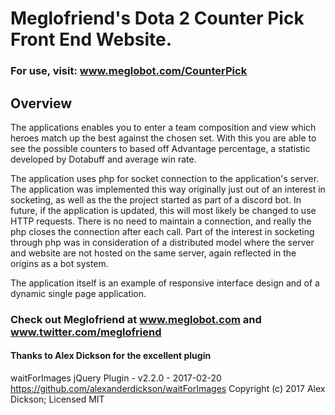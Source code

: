 # Meglofriend's Dota 2 Counter Pick Front End Website.

### For use, visit: www.meglobot.com/CounterPick

## Overview

The applications enables you to enter a team composition and view which heroes match up the best against the chosen set. With this you are able to see the possible counters to based off Advantage percentage, a statistic developed by Dotabuff and average win rate.

The application uses php for socket connection to the application's server. The application was implemented this way originally just out of an interest in socketing, as well as the the project started as part of a discord bot. In future, if the application is updated, this will most likely be changed to use HTTP requests. There is no need to maintain a connection, and really the php closes the connection after each call. Part of the interest in socketing through php was in consideration of a distributed model where the server and website are not hosted on the same server, again reflected in the origins as a bot system.

The application itself is an example of responsive interface design and of a dynamic single page application.

### Check out Meglofriend at www.meglobot.com and www.twitter.com/meglofriend

#### Thanks to Alex Dickson for the excellent plugin

waitForImages jQuery Plugin - v2.2.0 - 2017-02-20
https://github.com/alexanderdickson/waitForImages
Copyright (c) 2017 Alex Dickson; Licensed MIT 